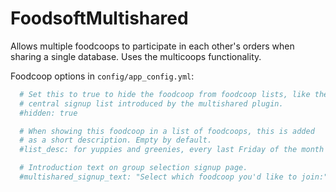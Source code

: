 FoodsoftMultishared
===================

Allows multiple foodcoops to participate in each other's orders when sharing a
single database. Uses the multicoops functionality.

Foodcoop options in `config/app_config.yml`:
```yaml
  # Set this to true to hide the foodcoop from foodcoop lists, like the
  # central signup list introduced by the multishared plugin.
  #hidden: true

  # When showing this foodcoop in a list of foodcoops, this is added
  # as a short description. Empty by default.
  #list_desc: for yuppies and greenies, every last Friday of the month

  # Introduction text on group selection signup page.
  #multishared_signup_text: "Select which foodcoop you'd like to join:"
```

